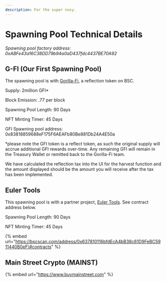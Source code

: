 ```yaml
---
description: For the super nosy.
---
```


# Spawning Pool Technical Details

_Spawning pool factory address: 0xABFe43a16C38DD79b94a0aD437fdc4437BE70A92_

## G-FI \(Our First Spawning Pool\)

The spawning pool is with [Gorilla-Fi](https://www.gorillafi.com/), a reflection token on BSC. 

Supply: 2million GFI\*

Block Emission: .77 per block

Spawning Pool Length: 90 Days

NFT Minting Timer: 45 Days

GFI Spawning pool address: 0x83818859688eF175F6AEAFb80Be881Db24A4E50a 

\*please note the GFI token is a reflect token, as such the original supply will accrue additional GFI rewards over-time. Any remaining GFI will remain in the Treasury Wallet or remitted back to the Gorilla-Fi team. 

We have calculated the reflection tax into the UI for the harvest function and the amount displayed should be the amount you will receive after the tax has been implemented.

## Euler Tools

This spawning pool is with a partner project, [Euler Tools](https://euler.tools). See contract address below.

Spawning Pool Length: 90 Days

NFT Minting Timer: 45 Days

{% embed url="https://bscscan.com/address/0x637810116bfdEcA4bB38c61D9FeBC5911440B0eF\#contracts" %}

## Main Street Crypto \(MAINST\)

{% embed url="https://www.buymainstreet.com" %}





